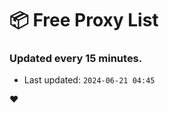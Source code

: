 # :package: Free Proxy List
### Updated every 15 minutes.

- Last updated: `2024-06-21 04:45`

:heart:
